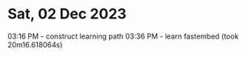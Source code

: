 # Sat, 02 Dec 2023

03:16 PM - construct learning path
03:36 PM - learn fastembed (took 20m16.618064s)
